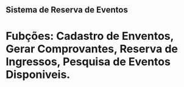 ## Sistema de Reserva de Eventos 

# Fubções: Cadastro de Enventos, Gerar Comprovantes, Reserva de Ingressos, Pesquisa de Eventos Disponiveis.